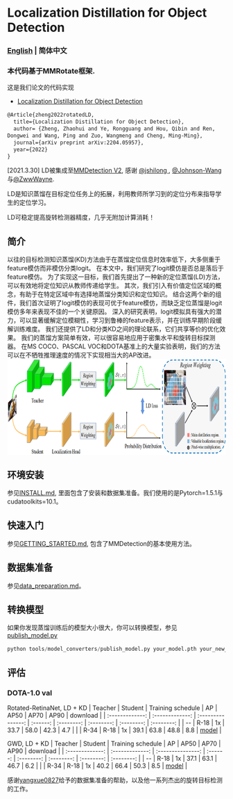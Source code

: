 # Localization Distillation for Object Detection 

### [English](README.md) | 简体中文

### 本代码基于MMRotate框架.

这是我们论文的代码实现
 - [Localization Distillation for Object Detection](https://arxiv.org/abs/2204.05957)

```
@Article{zheng2022rotatedLD,
  title={Localization Distillation for Object Detection},
  author= {Zheng, Zhaohui and Ye, Rongguang and Hou, Qibin and Ren, Dongwei and Wang, Ping and Zuo, Wangmeng and Cheng, Ming-Ming},
  journal={arXiv preprint arXiv:2204.05957},
  year={2022}
}
```

[2021.3.30] LD被集成至[MMDetection V2](https://github.com/open-mmlab/mmdetection/tree/master/configs/ld), 感谢 [@jshilong
](https://github.com/jshilong), [@Johnson-Wang](https://github.com/Johnson-Wang)与[@ZwwWayne](https://github.com/ZwwWayne).

LD是知识蒸馏在目标定位任务上的拓展，利用教师所学习到的定位分布来指导学生的定位学习。

LD可稳定提高旋转检测器精度，几乎无附加计算消耗！

## 简介

以往的目标检测知识蒸馏(KD)方法由于在蒸馏定位信息时效率低下，大多侧重于feature模仿而非模仿分类logit。
在本文中，我们研究了logit模仿是否总是落后于feature模仿。
为了实现这一目标，我们首先提出了一种新的定位蒸馏(LD)方法，可以有效地将定位知识从教师传递给学生。
其次，我们引入有价值定位区域的概念，有助于在特定区域中有选择地蒸馏分类知识和定位知识。
结合这两个新的组件，我们首次证明了logit模仿的表现可优于feature模仿，而缺乏定位蒸馏是logit模仿多年来表现不佳的一个关键原因。
深入的研究表明，logit模拟具有强大的潜力，可以显著缓解定位模糊性，学习到鲁棒的feature表示，并在训练早期阶段缓解训练难度。
我们还提供了LD和分类KD之间的理论联系，它们共享等价的优化效果。
我们的蒸馏方案简单有效，可以很容易地应用于密集水平和旋转目标探测器。
在MS COCO、PASCAL VOC和DOTA基准上的大量实验表明，我们的方法可以在不牺牲推理速度的情况下实现相当大的AP改进。
<img src="LD.png" height="220" align="middle"/>


## 环境安装

参见[INSTALL.md](docs/en/install.md), 里面包含了安装和数据集准备。我们使用的是Pytorch=1.5.1与cudatoolkits=10.1。

## 快速入门

参见[GETTING_STARTED.md](docs/en/get_started.md), 包含了MMDetection的基本使用方法。

## 数据集准备

参见[data_preparation.md](tools/data/README.md)。

## 转换模型

如果你发现蒸馏训练后的模型大小很大，你可以转换模型，参见[publish_model.py](tools/model_converters/publish_model.py)

```python
python tools/model_converters/publish_model.py your_model.pth your_new_model.pth
```

## 评估

###  DOTA-1.0 val
  Rotated-RetinaNet, LD + KD
  |     Teacher     |     Student     | Training schedule |    AP    |    AP50    |    AP70    |    AP90    |  download  |
  | :-------------: | :-------------: | :---------------: | :------: | :--------: | :--------: | :--------: | :--------: |
  |       --        |      R-18       |        1x         |   33.7   |    58.0    |    42.3    |    4.7     | |
  |      R-34       |      R-18       |        1x         |   39.1   |    63.8    |    48.8    |    8.8     | [model](https://drive.google.com/file/d/1ycpNhp4pj1efZNQrcydDmpmHuvnzIykN/view?usp=sharing) |
  
  GWD, LD + KD
  |     Teacher     |     Student     | Training schedule |    AP    |    AP50    |    AP70    |    AP90    |  download  |
  | :-------------: | :-------------: | :---------------: | :------: | :--------: | :--------: | :--------: | :--------: |
  |       --        |      R-18       |        1x         |   37.1   |    63.1    |    46.7    |    6.2     | |
  |      R-34       |      R-18       |        1x         |   40.2   |    66.4    |    50.3    |    8.5     | [model](https://drive.google.com/file/d/1KzK5z4E-ybCD4ksoz93SKErIVVEX3CBC/view?usp=sharing) |
 
感谢[yangxue0827](https://github.com/yangxue0827)给予的数据集准备的帮助，以及他一系列杰出的旋转目标检测的工作。
